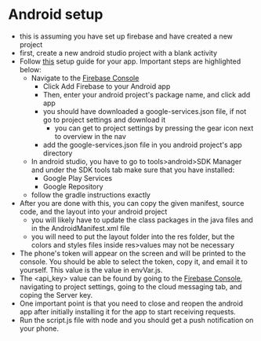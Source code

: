 # Android setup
- this is assuming you have set up firebase and have created a new project
- first, create a new android studio project with a blank activity
- Follow [this](https://firebase.google.com/docs/android/setup) setup guide for your app. Important steps are highlighted below:
  - Navigate to the [Firebase Console](https://console.firebase.google.com)
    - Click Add Firebase to your Android app
    - Then, enter your android project's package name, and click add app
    - you should have downloaded a google-services.json file, if not go to project settings and download it
      - you can get to project settings by pressing the gear icon next to overview in the nav
    - add the google-services.json file in you android project's app directory
  - In android studio, you have to go to tools>android>SDK Manager and under the SDK tools tab make sure that you have installed:
    - Google Play Services
    - Google Repository
  - follow the gradle instructions exactly
- After you are done with this, you can copy the given manifest, source code, and the layout into your android project
  - you will likely have to update the class packages in the java files and in the AndroidManifest.xml file
  - you will need to put the layout folder into the res folder, but the colors and styles files inside res>values may not be necessary
- The phone's token will appear on the screen and will be printed to the console. You should be able to select the token, copy it, and email it to yourself. This value is the <devices> value in envVar.js.
- The <api_key> value can be found by going to the [Firebase Console](https://console.firebase.google.com), navigating to project settings, going to the cloud messaging tab, and coping the Server key.
- One important point is that you need to close and reopen the android app after initially installing it for the app to start receiving requests.
- Run the script.js file with node and you should get a push notification on your phone.
